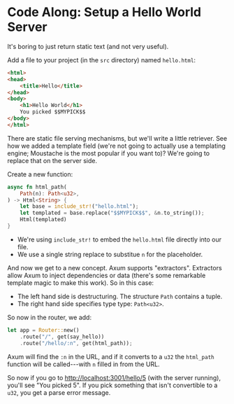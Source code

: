 # Code Along: Setup a Hello World Server

It's boring to just return static text (and not very useful).

Add a file to your project (in the `src` directory) named `hello.html`:

```html
<html>
<head>
    <title>Hello</title>
</head>
<body>
    <h1>Hello World</h1>
    You picked $$MYPICK$$
</body>
</html>
```

There are static file serving mechanisms, but we'll write a little retriever. See how we added a template field (we're not going to actually use a templating engine; Moustache is the most popular if you want to)? We're going to replace that on the server side.

Create a new function:

```rust
async fn html_path(
    Path(n): Path<u32>,
) -> Html<String> {
    let base = include_str!("hello.html");
    let templated = base.replace("$$MYPICK$$", &n.to_string());
    Html(templated)
}
```

* We're using `include_str!` to embed the `hello.html` file directly into our file.
* We use a single string replace to substitue `n` for the placeholder.

And now we get to a new concept. Axum supports "extractors". Extractors allow Axum to inject dependencies or data (there's some remarkable template magic to make this work). So in this case:

* The left hand side is destructuring. The structure `Path` contains a tuple.
* The right hand side specifies type type: `Path<u32>`.

So now in the router, we add:

```rust
let app = Router::new()
    .route("/", get(say_hello))
    .route("/hello/:n", get(html_path));
```

Axum will find the `:n` in the URL, and if it converts to a `u32` the `html_path` function will be called---with `n` filled in from the URL.

So now if you go to [http://localhost:3001/hello/5](http://localhost:3001/hello/5) (with the server running), you'll see "You picked 5". If you pick something that isn't convertible to a `u32`, you get a parse error message.